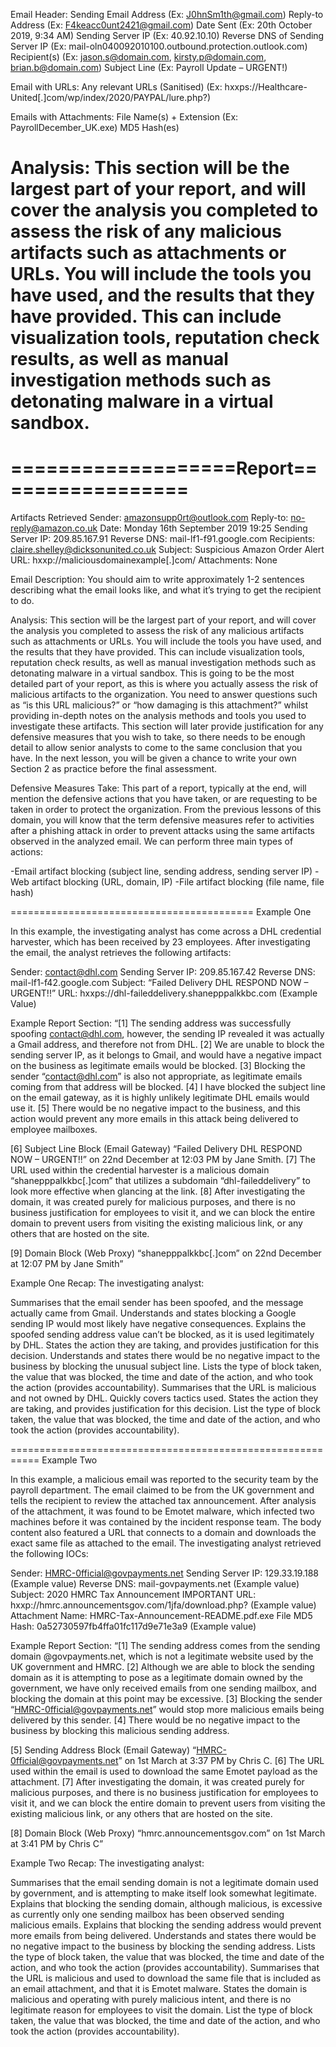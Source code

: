 


Email Header:
Sending Email Address (Ex: J0hnSm1th@gmail.com)
Reply-to Address (Ex: F4keacc0unt2421@gmail.com)
Date Sent (Ex: 20th October 2019, 9:34 AM)
Sending Server IP (Ex: 40.92.10.10)
Reverse DNS of Sending Server IP (Ex: mail-oln040092010100.outbound.protection.outlook.com)
Recipient(s) (Ex: jason.s@domain.com, kirsty.p@domain.com, brian.b@domain.com)
Subject Line (Ex: Payroll Update – URGENT!)

Email with URLs:
Any relevant URLs (Sanitised) (Ex: hxxps://Healthcare-United[.]com/wp/index/2020/PAYPAL/lure.php?)

Emails with Attachments:
File Name(s) + Extension (Ex: PayrollDecember_UK.exe)
MD5 Hash(es)


Analysis:
This section will be the largest part of your report, and will cover the analysis you completed to assess the risk of any malicious artifacts such as attachments or URLs. You will include the tools you have used, and the results that they have provided. This can include visualization tools, reputation check results, as well as manual investigation methods such as detonating malware in a virtual sandbox.
==========================================
===================Report=================
==========================================
Artifacts Retrieved
Sender: amazonsupp0rt@outlook.com
Reply-to: no-reply@amazon.co.uk
Date: Monday 16th September 2019 19:25
Sending Server IP: 209.85.167.91
Reverse DNS: mail-lf1-f91.google.com
Recipients: claire.shelley@dicksonunited.co.uk
Subject: Suspicious Amazon Order Alert
URL: hxxp://maliciousdomainexample[.]com/
Attachments: None

Email Description:
You should aim to write approximately 1-2 sentences describing what the email looks like, and what it’s trying to get the recipient to do. 

Analysis:
This section will be the largest part of your report, and will cover the analysis you completed to assess the risk of any malicious artifacts such as attachments or URLs. You will include the tools you have used, and the results that they have provided. This can include visualization tools, reputation check results, as well as manual investigation methods such as detonating malware in a virtual sandbox.
This is going to be the most detailed part of your report, as this is where you actually assess the risk of malicious artifacts to the organization. You need to answer questions such as “is this URL malicious?” or “how damaging is this attachment?” whilst providing in-depth notes on the analysis methods and tools you used to investigate these artifacts. This section will later provide justification for any defensive measures that you wish to take, so there needs to be enough detail to allow senior analysts to come to the same conclusion that you have. In the next lesson, you will be given a chance to write your own Section 2 as practice before the final assessment.

Defensive Measures Take:
This part of a report, typically at the end, will mention the defensive actions that you have taken, or are requesting to be taken in order to protect the organization. From the previous lessons of this domain, you will know that the term defensive measures refer to activities after a phishing attack in order to prevent attacks using the same artifacts observed in the analyzed email. We can perform three main types of actions:

-Email artifact blocking (subject line, sending address, sending server IP)
-Web artifact blocking (URL, domain, IP)
-File artifact blocking (file name, file hash)

==========================================
Example One
 

In this example, the investigating analyst has come across a DHL credential harvester, which has been received by 23 employees. After investigating the email, the analyst retrieves the following artifacts:

Sender: contact@dhl.com
Sending Server IP: 209.85.167.42
Reverse DNS: mail-lf1-f42.google.com
Subject: “Failed Delivery DHL RESPOND NOW – URGENT!!”
URL: hxxps://dhl-faileddelivery.shanepppalkkbc.com (Example Value)
 

Example Report Section:
“[1] The sending address was successfully spoofing contact@dhl.com, however, the sending IP revealed it was actually a Gmail address, and therefore not from DHL. [2] We are unable to block the sending server IP, as it belongs to Gmail, and would have a negative impact on the business as legitimate emails would be blocked. [3] Blocking the sender “contact@dhl.com” is also not appropriate, as legitimate emails coming from that address will be blocked. [4] I have blocked the subject line on the email gateway, as it is highly unlikely legitimate DHL emails would use it. [5] There would be no negative impact to the business, and this action would prevent any more emails in this attack being delivered to employee mailboxes.

[6] Subject Line Block (Email Gateway) “Failed Delivery DHL RESPOND NOW – URGENT!!” on 22nd December at 12:03 PM by Jane Smith.
[7] The URL used within the credential harvester is a malicious domain “shanepppalkkbc[.]com” that utilizes a subdomain “dhl-faileddelivery” to look more effective when glancing at the link. [8] After investigating the domain, it was created purely for malicious purposes, and there is no business justification for employees to visit it, and we can block the entire domain to prevent users from visiting the existing malicious link, or any others that are hosted on the site.

[9] Domain Block (Web Proxy) “shanepppalkkbc[.]com” on 22nd December at 12:07 PM by Jane Smith”
 

Example One Recap:
The investigating analyst:

Summarises that the email sender has been spoofed, and the message actually came from Gmail.
Understands and states blocking a Google sending IP would most likely have negative consequences.
Explains the spoofed sending address value can’t be blocked, as it is used legitimately by DHL.
States the action they are taking, and provides justification for this decision.
Understands and states there would be no negative impact to the business by blocking the unusual subject line.
Lists the type of block taken, the value that was blocked, the time and date of the action, and who took the action (provides accountability).
Summarises that the URL is malicious and not owned by DHL. Quickly covers tactics used.
States the action they are taking, and provides justification for this decision.
List the type of block taken, the value that was blocked, the time and date of the action, and who took the action (provides accountability).

===========================================================
Example Two
 

In this example, a malicious email was reported to the security team by the payroll department. The email claimed to be from the UK government and tells the recipient to review the attached tax announcement. After analysis of the attachment, it was found to be Emotet malware, which infected two machines before it was contained by the incident response team. The body content also featured a URL that connects to a domain and downloads the exact same file as attached to the email. The investigating analyst retrieved the following IOCs:

Sender: HMRC-0fficial@govpayments.net
Sending Server IP: 129.33.19.188 (Example value)
Reverse DNS: mail-govpayments.net (Example value)
Subject: 2020 HMRC Tax Announcement IMPORTANT
URL: hxxp://hmrc.announcementsgov.com/1jfa/download.php? (Example value)
Attachment Name: HMRC-Tax-Announcement-README.pdf.exe
File MD5 Hash: 0a52730597fb4ffa01fc117d9e71e3a9 (Example value)
 

Example Report Section:
“[1] The sending address comes from the sending domain @govpayments.net, which is not a legitimate website used by the UK government and HMRC. [2] Although we are able to block the sending domain as it is attempting to pose as a legitimate domain owned by the government, we have only received emails from one sending mailbox, and blocking the domain at this point may be excessive. [3] Blocking the sender “HMRC-0fficial@govpayments.net” would stop more malicious emails being delivered by this sender. [4] There would be no negative impact to the business by blocking this malicious sending address.

[5] Sending Address Block (Email Gateway) “HMRC-0fficial@govpayments.net” on 1st March at 3:37 PM by Chris C.
[6] The URL used within the email is used to download the same Emotet payload as the attachment. [7] After investigating the domain, it was created purely for malicious purposes, and there is no business justification for employees to visit it, and we can block the entire domain to prevent users from visiting the existing malicious link, or any others that are hosted on the site.

[8] Domain Block (Web Proxy) “hmrc.announcementsgov.com” on 1st March at 3:41 PM by Chris C”
 

Example Two Recap:
The investigating analyst:

Summarises that the email sending domain is not a legitimate domain used by government, and is attempting to make itself look somewhat legitimate.
Explains that blocking the sending domain, although malicious, is excessive as currently only one sending mailbox has been observed sending malicious emails.
Explains that blocking the sending address would prevent more emails from being delivered.
Understands and states there would be no negative impact to the business by blocking the sending address.
Lists the type of block taken, the value that was blocked, the time and date of the action, and who took the action (provides accountability).
Summarises that the URL is malicious and used to download the same file that is included as an email attachment, and that it is Emotet malware.
States the domain is malicious and operating with purely malicious intent, and there is no legitimate reason for employees to visit the domain.
List the type of block taken, the value that was blocked, the time and date of the action, and who took the action (provides accountability).
 